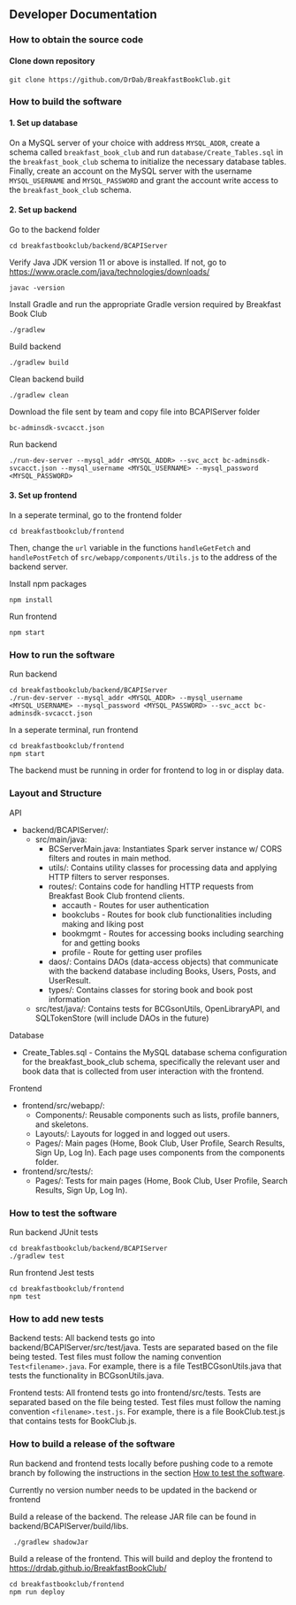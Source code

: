 ## Developer Documentation

### How to obtain the source code

#### Clone down repository
```
git clone https://github.com/DrDab/BreakfastBookClub.git
```

### How to build the software

#### 1. Set up database

On a MySQL server of your choice with address `MYSQL_ADDR`, create a schema called `breakfast_book_club` and run `database/Create_Tables.sql` in the `breakfast_book_club` schema to initialize the necessary database tables. Finally, create an account on the MySQL server with the username `MYSQL_USERNAME` and `MYSQL_PASSWORD` and grant the account write access to the `breakfast_book_club` schema. 

#### 2. Set up backend

Go to the backend folder
```
cd breakfastbookclub/backend/BCAPIServer
```

Verify Java JDK version 11 or above is installed. If not, go to https://www.oracle.com/java/technologies/downloads/

```
javac -version
```

Install Gradle and run the appropriate Gradle version required by Breakfast Book Club
```
./gradlew
```

Build backend
```
./gradlew build
```

Clean backend build
```
./gradlew clean
```

Download the file sent by team and copy file into BCAPIServer folder
```
bc-adminsdk-svcacct.json
```

Run backend
```
./run-dev-server --mysql_addr <MYSQL_ADDR> --svc_acct bc-adminsdk-svcacct.json --mysql_username <MYSQL_USERNAME> --mysql_password <MYSQL_PASSWORD>
```

#### 3. Set up frontend

In a seperate terminal, go to the frontend folder
```
cd breakfastbookclub/frontend
```
Then, change the `url` variable in the functions `handleGetFetch` and `handlePostFetch` of `src/webapp/components/Utils.js` to the address of the backend server.

Install npm packages
```
npm install 
```
Run frontend
```
npm start
```


### How to run the software

Run backend
```
cd breakfastbookclub/backend/BCAPIServer
./run-dev-server --mysql_addr <MYSQL_ADDR> --mysql_username <MYSQL_USERNAME> --mysql_password <MYSQL_PASSWORD> --svc_acct bc-adminsdk-svcacct.json 
```

In a seperate terminal, run frontend
```
cd breakfastbookclub/frontend
npm start
```

The backend must be running in order for frontend to log in or display data.

### Layout and Structure
API
- backend/BCAPIServer/: 
    - src/main/java:
        - BCServerMain.java: Instantiates Spark server instance w/ CORS filters and routes in main method.
        - utils/: Contains utility classes for processing data and applying HTTP filters to server responses.
        - routes/: Contains code for handling HTTP requests from Breakfast Book Club frontend clients.
            - accauth - Routes for user authentication
            - bookclubs - Routes for book club functionalities including making and liking post
            - bookmgmt - Routes for accessing books including searching for and getting books
            - profile - Route for getting user profiles 
        - daos/: Contains DAOs (data-access objects) that communicate with the backend database including Books, Users, Posts, and UserResult.
        - types/: Contains classes for storing book and book post information
    - src/test/java/: Contains tests for BCGsonUtils, OpenLibraryAPI, and SQLTokenStore (will include DAOs in the future)


Database

- Create_Tables.sql - Contains the MySQL database schema configuration for the breakfast_book_club schema, specifically the relevant user and book data that is collected from user interaction with the frontend.


Frontend
- frontend/src/webapp/:
    - Components/: Reusable components such as lists, profile banners, and skeletons.
    - Layouts/: Layouts for logged in and logged out users.
    - Pages/: Main pages (Home, Book Club, User Profile, Search Results, Sign Up, Log In). Each page uses components from the components folder.
- frontend/src/tests/:
    - Pages/: Tests for main pages (Home, Book Club, User Profile, Search Results, Sign Up, Log In).


### How to test the software

Run backend JUnit tests
```
cd breakfastbookclub/backend/BCAPIServer
./gradlew test
```

Run frontend Jest tests
```
cd breakfastbookclub/frontend
npm test
```

### How to add new tests

Backend tests:
All backend tests go into backend/BCAPIServer/src/test/java.
Tests are separated based on the file being tested. Test files must follow the naming convention `Test<filename>.java`. For example, there is a file TestBCGsonUtils.java that tests the functionality in BCGsonUtils.java.

Frontend tests:
All frontend tests go into frontend/src/tests.
Tests are separated based on the file being tested. Test files must follow the naming convention `<filename>.test.js`. For example, there is a file BookClub.test.js that contains tests for BookClub.js.


### How to build a release of the software

Run backend and frontend tests locally before pushing code to a remote branch by following the instructions in the section [How to test the software](#How-to-test-the-software).

Currently no version number needs to be updated in the backend or frontend

Build a release of the backend. The release JAR file can be found in backend/BCAPIServer/build/libs.
```
 ./gradlew shadowJar
```

Build a release of the frontend. This will build and deploy the frontend to https://drdab.github.io/BreakfastBookClub/

```
cd breakfastbookclub/frontend
npm run deploy
```
